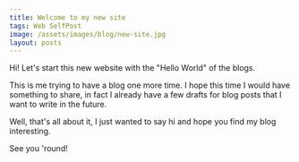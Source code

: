 ```yaml
---
title: Welcome to my new site
tags: Web SelfPost
image: /assets/images/blog/new-site.jpg
layout: posts
---
```

Hi! Let's start this new website with the "Hello World" of the blogs.

This is me trying to have a blog one more time. I hope this time I would have something to share, in fact I already have a few drafts for blog posts that I want to write in the future.

Well, that's all about it, I just wanted to say hi and hope you find my blog interesting.

See you 'round!
